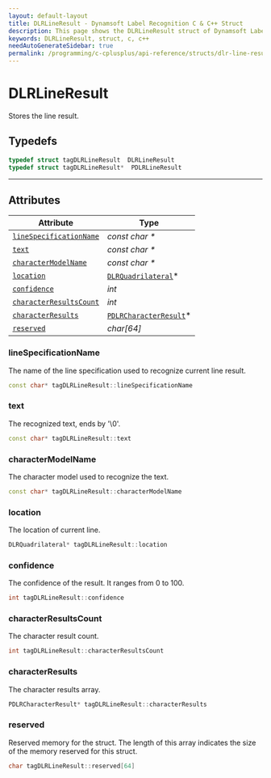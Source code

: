 ```yaml
---
layout: default-layout
title: DLRLineResult - Dynamsoft Label Recognition C & C++ Struct
description: This page shows the DLRLineResult struct of Dynamsoft Label Recognition for C & C++ Language.
keywords: DLRLineResult, struct, c, c++
needAutoGenerateSidebar: true
permalink: /programming/c-cplusplus/api-reference/structs/dlr-line-result.html
---
```



# DLRLineResult
Stores the line result.

## Typedefs

```cpp
typedef struct tagDLRLineResult  DLRLineResult
typedef struct tagDLRLineResult*  PDLRLineResult
```  
  
---
  

## Attributes
  
| Attribute | Type |
|---------- | ---- |
| [`lineSpecificationName`](#linespecificationname) | *const char \** |
| [`text`](#text) | *const char \** |
| [`characterModelName`](#charactermodelname) | *const char \** |
| [`location`](#location) | [`DLRQuadrilateral`](dlr-quadrilateral.html)\* |
| [`confidence`](#confidence) | *int* |
| [`characterResultsCount`](#characterresultscount) | *int* |
| [`characterResults`](#characterresults) | [`PDLRCharacterResult`](dlr-character-result.html)\* |
| [`reserved`](#reserved) | *char\[64\]* |


### lineSpecificationName
The name of the line specification used to recognize current line result.
```cpp
const char* tagDLRLineResult::lineSpecificationName
```

### text
The recognized text, ends by '\0'.
```cpp
const char* tagDLRLineResult::text
```

### characterModelName
The character model used to recognize the text.
```cpp
const char* tagDLRLineResult::characterModelName
```

### location
The location of current line.
```cpp
DLRQuadrilateral* tagDLRLineResult::location
```


### confidence
The confidence of the result. It ranges from 0 to 100.
```cpp
int tagDLRLineResult::confidence
```


### characterResultsCount
The character result count.
```cpp
int tagDLRLineResult::characterResultsCount
```

### characterResults
The character results array.
```cpp
PDLRCharacterResult* tagDLRLineResult::characterResults
```

### reserved
Reserved memory for the struct. The length of this array indicates the size of the memory reserved for this struct.
```cpp
char tagDLRLineResult::reserved[64]
```
